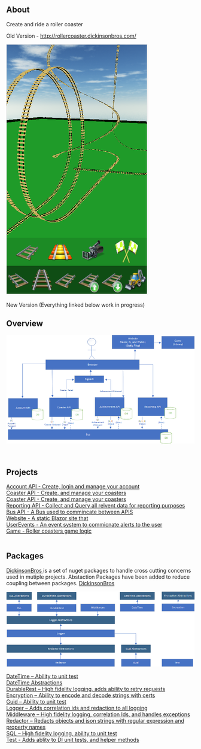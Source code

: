 <h2>About</h2>
Create and ride a roller coaster

Old Version - http://rollercoaster.dickinsonbros.com/

![Alt text](https://raw.githubusercontent.com/msdickinson/RollerCoaster/master/Tracks.png)

New Version (Everything linked below work in progress)
<br/>



<h2>Overview</h2>

![Alt text](https://raw.githubusercontent.com/msdickinson/RollerCoaster/master/DickinsonBros.png)

<br/>

<h2>Projects</h2>

<a href="https://github.com/msdickinson/RollerCoaster.Account">
    Account API - Create, login and manage your account
</a>
<br/>

<a href="https://github.com/msdickinson/RollerCoaster.Coaster">
    Coaster API - Create, and manage your coasters
</a>
<br/>

<a href="https://github.com/msdickinson/RollerCoaster.Achievement">
    Coaster API - Create, and manage your coasters
</a>
<br/>

<a href="https://github.com/msdickinson/RollerCoaster.Reporting">
    Reporting API - Collect and Query all relvent data for reporting purposes
</a>
<br/>

<a href="https://github.com/msdickinson/RollerCoaster.Bus">
    Bus API - A Bus used to commincate between APIS
</a>
<br/>

<a href="https://github.com/msdickinson/RollerCoaster.Website">
    Website - A static Blazor site that 
</a>
<br/>

<a href="https://github.com/msdickinson/RollerCoaster.UserEvents">
    UserEvents - An event system to commicnate alerts to the user
</a>
<br/>

<a href="https://github.com/msdickinson/RollerCoaster.Game">
    Game - Roller coasters game logic
</a>
<br/>

<br/>
<h2>Packages</h2>
<a href="https://github.com/msdickinson/DickinsonBros">
    DickinsonBros
</a> is a set of nuget packages to handle cross cutting concerns used in mutiple projects.
Abstaction Packages have been added to reduce coupling between packages.

<a href="https://github.com/msdickinson/DickinsonBros">
    DickinsonBros
</a>


![Alt text](https://raw.githubusercontent.com/msdickinson/DickinsonBros/master/Stack.png)


<a href="https://github.com/msdickinson/DickinsonBros.DateTime">
    DateTime – Ability to unit test
</a>
<br/>

<a href="https://github.com/msdickinson/DickinsonBros.DateTime.Abstractions">
    DateTime Abstractions
</a>
<br/>


<a href="https://github.com/msdickinson/DickinsonBros.DurableRest">
    DurableRest – High fidelity logging, adds ability to retry requests
</a>
<br/>

<a href="https://github.com/msdickinson/DickinsonBros.Encryption">
    Encryption – Ability to encode and decode strings with certs
</a>
<br/>

<a href="https://github.com/msdickinson/DickinsonBros.Guid">
    Guid – Ability to unit test
</a>
<br/>

<a href="https://github.com/msdickinson/DickinsonBros.Logger">
    Logger – Adds correlation ids and redaction to all logging
</a>
<br/>

<a href="https://github.com/msdickinson/DickinsonBros.Middleware">
    Middleware – High fidelity logging, correlation Ids, and handles exceptions
</a>
<br/>

<a href="https://github.com/msdickinson/DickinsonBros.Redactor">
    Redactor – Redacts objects and json strings with regular expression and property names
</a>
<br/>

<a href="https://github.com/msdickinson/DickinsonBros.SQL">
    SQL – High fidelity logging, ability to unit test
</a>
<br/>

<a href="https://github.com/msdickinson/DickinsonBros.Test">
    Test - Adds ablity to DI unit tests, and helper methods
</a>
